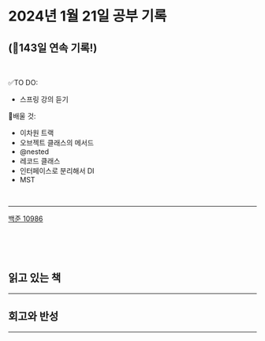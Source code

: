 # 2024년 1월 21일 공부 기록 
## (🚀143일 연속 기록!)

<br>

✅TO DO: 

- 스프링 강의 듣기

💭배울 것:

- 이차원 트랙
- 오브젝트 클래스의 메서드
- @nested
- 레코드 클래스
- 인터페이스로 분리해서 DI
- MST

<br>

---

[백준 10986](..%2F..%2F..%2FAlgorithm%2FSolvedProblem%2F%EB%88%84%EC%A0%81%ED%95%A9%2F10986%2F10986.md)




<br><br><br>

## 읽고 있는 책

---





## 회고와 반성

---
